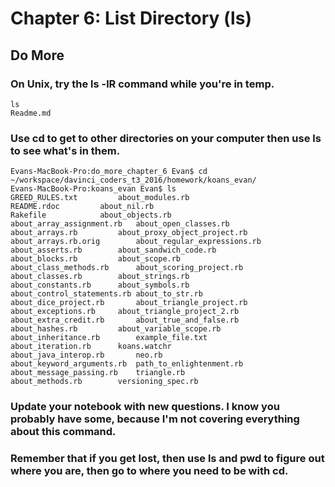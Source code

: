 
# Chapter 6: List Directory (ls)

## Do More

### On Unix, try the ls -lR command while you're in temp.

```
ls
Readme.md
```

### Use cd to get to other directories on your computer then use ls to see what's in them.

```
Evans-MacBook-Pro:do_more_chapter_6 Evan$ cd ~/workspace/davinci_coders_t3_2016/homework/koans_evan/
Evans-MacBook-Pro:koans_evan Evan$ ls
GREED_RULES.txt			about_modules.rb
README.rdoc			about_nil.rb
Rakefile			about_objects.rb
about_array_assignment.rb	about_open_classes.rb
about_arrays.rb			about_proxy_object_project.rb
about_arrays.rb.orig		about_regular_expressions.rb
about_asserts.rb		about_sandwich_code.rb
about_blocks.rb			about_scope.rb
about_class_methods.rb		about_scoring_project.rb
about_classes.rb		about_strings.rb
about_constants.rb		about_symbols.rb
about_control_statements.rb	about_to_str.rb
about_dice_project.rb		about_triangle_project.rb
about_exceptions.rb		about_triangle_project_2.rb
about_extra_credit.rb		about_true_and_false.rb
about_hashes.rb			about_variable_scope.rb
about_inheritance.rb		example_file.txt
about_iteration.rb		koans.watchr
about_java_interop.rb		neo.rb
about_keyword_arguments.rb	path_to_enlightenment.rb
about_message_passing.rb	triangle.rb
about_methods.rb		versioning_spec.rb
```

### Update your notebook with new questions. I know you probably have some, because I'm not covering everything about this command.

### Remember that if you get lost, then use ls and pwd to figure out where you are, then go to where you need to be with cd.

